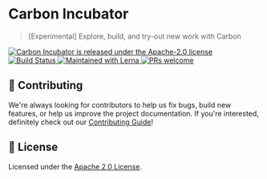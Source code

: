 # Carbon Incubator

> [Experimental] Explore, build, and try-out new work with Carbon

<p>
  <a href="https://github.com/carbon-design-system/carbon/blob/master/LICENSE">
    <img src="https://img.shields.io/badge/license-Apache--2.0-blue.svg" alt="Carbon Incubator is released under the Apache-2.0 license" />
  </a>
  <a href="https://github.com/carbon-design-system/incubator/actions?query=workflow%3Aci">
    <img src="https://github.com/carbon-design-system/incubator/workflows/ci/badge.svg" alt="Build Status" />
  </a>
  <a href="https://lerna.js.org/">
    <img src="https://img.shields.io/badge/maintained%20with-lerna-cc00ff.svg" alt="Maintained with Lerna" />
  </a>
  <a href="https://github.com/carbon-design-system/carbon/blob/master/.github/CONTRIBUTING.md">
    <img src="https://img.shields.io/badge/PRs-welcome-brightgreen.svg" alt="PRs welcome" />
  </a>
</p>

## 🙌 Contributing

We're always looking for contributors to help us fix bugs, build new features,
or help us improve the project documentation. If you're interested, definitely
check out our [Contributing Guide](/.github/CONTRIBUTING.md)!

## 📝 License

Licensed under the [Apache 2.0 License](/LICENSE).
